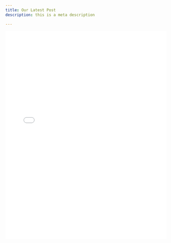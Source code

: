 ```yaml
---
title: Our Latest Post
description: this is a meta description

---
```

<iframe src='[https://cdn.knightlab.com/libs/timeline3/latest/embed/index.html?source=1Q2Hb_3mgf18KTtriDhcWkEUB8tW6tt7u4-7n9dat7go&font=Default&lang=en&initial_zoom=2&height=650](https://cdn.knightlab.com/libs/timeline3/latest/embed/index.html?source=1Q2Hb_3mgf18KTtriDhcWkEUB8tW6tt7u4-7n9dat7go&font=Default&lang=en&initial_zoom=2&height=650 "https://cdn.knightlab.com/libs/timeline3/latest/embed/index.html?source=1Q2Hb_3mgf18KTtriDhcWkEUB8tW6tt7u4-7n9dat7go&font=Default&lang=en&initial_zoom=2&height=650")' width='100%' height='650' webkitallowfullscreen mozallowfullscreen allowfullscreen frameborder='0'></iframe>